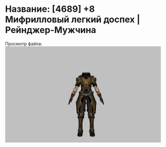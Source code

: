 # Название: [4689] +8 Мифрилловый легкий доспех | Рейнджер-Мужчина

Просмотр файла:
![p020021.png](p020021.png)